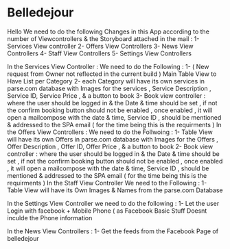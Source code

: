 Belledejour
===========
Hello 
We need to do the following Changes in this App according to the number of Viewcontrollers & the Storyboard attached in the mail :
1- Services View controller 
2- Offers View Controllers 
3- News View Controllers 
4- Staff View Controllers
5- Settings View Controllers 

In the Services View Controller : We need to do the Following : 
1- ( New request from Owner not reflected in the current build ) Main Table View to Have List per Category 
2- each Category will have its own services in parse.com database with Images for the services , Service Description , Service ID, Service Price , & a button to book 
3- Book view controller : where the user should be logged in & the Date & time should be set , if not the confirm booking button should not be enabled , once enabled , it will open a mailcompose with the date & time, Service ID , should be mentioned & addressed to the SPA email ( for the time being this is the requirments ) 
In the Offers View Controllers : We need to do the Follwoing :
1- Table View  will have its own Offers in parse.com database with Images for the Offers , Offer  Description , Offer ID, Offer Price , & a button to book 
2- Book view controller : where the user should be logged in & the Date & time should be set , if not the confirm booking button should not be enabled , once enabled , it will open a mailcompose with the date & time, Service ID , should be mentioned & addressed to the SPA email ( for the time being this is the requirments ) 
In the Staff View Controller We need to the Following :
1- Table View will have its Own Images & Names from the parse.com Database

In the Settings View Controller we need to do the following :
1- Let the user Login with facebook + Mobile Phone ( as Facebook Basic Stuff Doesnt inculde the Phone information 

In the News View Controllers : 
1- Get the feeds from the Facebook Page of belledejour 


